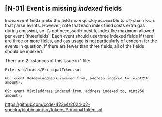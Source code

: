 ## [N-01] Event is missing *indexed* fields

Index event fields make the field more quickly accessible to off-chain tools that parse events. However, note that each index field costs extra gas during emission, so it’s not necessarily best to index the maximum allowed per event (threefields). Each event should use three indexed fields if there are three or more fields, and gas usage is not particularly of concern for the events in question. If there are fewer than three fields, all of the fields should be indexed.

There are 2 instances of this issue in 1 file:

    File: src/tokens/PrincipalToken.sol	

    68: event Redeem(address indexed from, address indexed to, uint256 amount);

    69: event Mint(address indexed from, address indexed to, uint256 amount);
    
https://github.com/code-423n4/2024-02-spectra/blob/main/src/tokens/PrincipalToken.sol